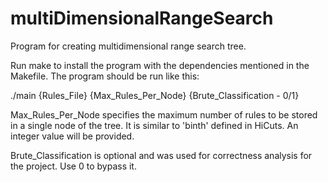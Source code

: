# multiDimensionalRangeSearch
Program for creating multidimensional range search tree.

Run make to install the program with the dependencies mentioned in the Makefile.
The program should be run like this:

./main {Rules_File} {Max_Rules_Per_Node} {Brute_Classification - 0/1}

Max_Rules_Per_Node specifies the maximum number of rules to be stored in a single node of the tree. It is similar to 'binth' defined in HiCuts. An integer value will be provided.

Brute_Classification is optional and was used for correctness analysis for the project. Use 0 to bypass it.